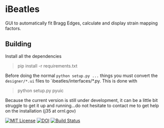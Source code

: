 iBeatles
======

GUI to automatically fit Bragg Edges, calculate and display strain mapping factors. 

Building
--------
Install all the dependencies
> pip install -r requirements.txt

Before doing the normal `python setup.py ...` things you must convert the
`designer/*.ui` files to `ibeatles/interfaces/*.py. 
This is done with
> python setup.py pyuic

Because the current version is still under development, it can be a little bit struggle to get it up and running...do not hesitate to contact me to get help on the installation (j35 at ornl.gov)

[![MIT License](https://img.shields.io/badge/license-MIT-blue.svg)](http://opensource.org/licenses/MIT)
[![DOI](https://zenodo.org/badge/67521112.svg)](https://zenodo.org/badge/latestdoi/67521112)
[![Build Status](https://travis-ci.org/ornlneutronimaging/iBeatles.svg?branch=master)](https://travis-ci.org/ornlneutronimaging/iBeatles)
